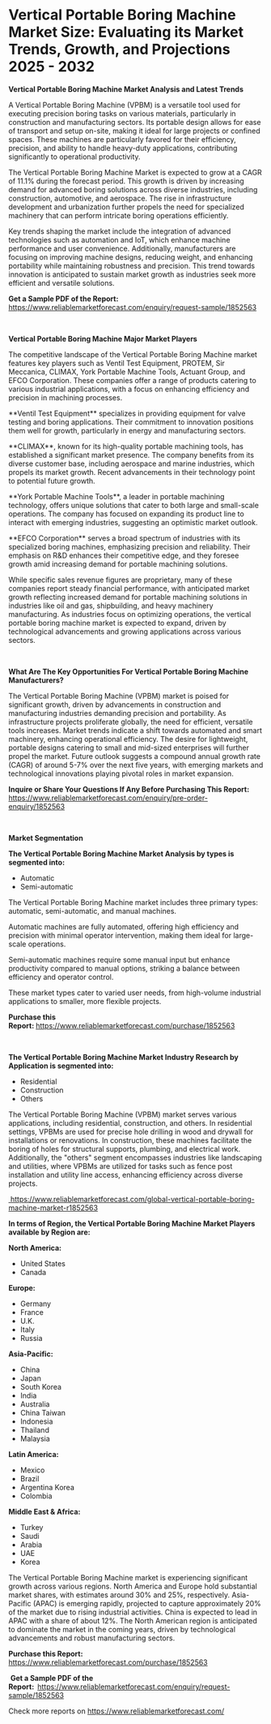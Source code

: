 <p><h1>Vertical Portable Boring Machine Market Size: Evaluating its Market Trends, Growth, and Projections 2025 - 2032</h1></p><p><strong>Vertical Portable Boring Machine Market Analysis and Latest Trends</strong></p>
<p><p>A Vertical Portable Boring Machine (VPBM) is a versatile tool used for executing precision boring tasks on various materials, particularly in construction and manufacturing sectors. Its portable design allows for ease of transport and setup on-site, making it ideal for large projects or confined spaces. These machines are particularly favored for their efficiency, precision, and ability to handle heavy-duty applications, contributing significantly to operational productivity.</p><p>The Vertical Portable Boring Machine Market is expected to grow at a CAGR of 11.1% during the forecast period. This growth is driven by increasing demand for advanced boring solutions across diverse industries, including construction, automotive, and aerospace. The rise in infrastructure development and urbanization further propels the need for specialized machinery that can perform intricate boring operations efficiently.</p><p>Key trends shaping the market include the integration of advanced technologies such as automation and IoT, which enhance machine performance and user convenience. Additionally, manufacturers are focusing on improving machine designs, reducing weight, and enhancing portability while maintaining robustness and precision. This trend towards innovation is anticipated to sustain market growth as industries seek more efficient and versatile solutions.</p></p>
<p><strong>Get a Sample PDF of the Report:&nbsp;</strong> <a href="https://www.reliablemarketforecast.com/enquiry/request-sample/1852563?utm_campaign=2449&utm_medium=2&utm_source=Github&utm_content=ia&utm_term=28022025&utm_id=vertical-portable-boring-machine">https://www.reliablemarketforecast.com/enquiry/request-sample/1852563</a></p>
<p>&nbsp;</p>
<p><strong>Vertical Portable Boring Machine Major Market Players</strong></p>
<p><p>The competitive landscape of the Vertical Portable Boring Machine market features key players such as Ventil Test Equipment, PROTEM, Sir Meccanica, CLIMAX, York Portable Machine Tools, Actuant Group, and EFCO Corporation. These companies offer a range of products catering to various industrial applications, with a focus on enhancing efficiency and precision in machining processes.</p><p>**Ventil Test Equipment** specializes in providing equipment for valve testing and boring applications. Their commitment to innovation positions them well for growth, particularly in energy and manufacturing sectors.</p><p>**CLIMAX**, known for its high-quality portable machining tools, has established a significant market presence. The company benefits from its diverse customer base, including aerospace and marine industries, which propels its market growth. Recent advancements in their technology point to potential future growth.</p><p>**York Portable Machine Tools**, a leader in portable machining technology, offers unique solutions that cater to both large and small-scale operations. The company has focused on expanding its product line to interact with emerging industries, suggesting an optimistic market outlook.</p><p>**EFCO Corporation** serves a broad spectrum of industries with its specialized boring machines, emphasizing precision and reliability. Their emphasis on R&D enhances their competitive edge, and they foresee growth amid increasing demand for portable machining solutions.</p><p>While specific sales revenue figures are proprietary, many of these companies report steady financial performance, with anticipated market growth reflecting increased demand for portable machining solutions in industries like oil and gas, shipbuilding, and heavy machinery manufacturing. As industries focus on optimizing operations, the vertical portable boring machine market is expected to expand, driven by technological advancements and growing applications across various sectors.</p></p>
<p>&nbsp;</p>
<p><strong>What Are The Key Opportunities For Vertical Portable Boring Machine Manufacturers?</strong></p>
<p><p>The Vertical Portable Boring Machine (VPBM) market is poised for significant growth, driven by advancements in construction and manufacturing industries demanding precision and portability. As infrastructure projects proliferate globally, the need for efficient, versatile tools increases. Market trends indicate a shift towards automated and smart machinery, enhancing operational efficiency. The desire for lightweight, portable designs catering to small and mid-sized enterprises will further propel the market. Future outlook suggests a compound annual growth rate (CAGR) of around 5-7% over the next five years, with emerging markets and technological innovations playing pivotal roles in market expansion.</p></p>
<p><strong>Inquire or Share Your Questions If Any Before Purchasing This Report:</strong> <a href="https://www.reliablemarketforecast.com/enquiry/pre-order-enquiry/1852563?utm_campaign=2449&utm_medium=2&utm_source=Github&utm_content=ia&utm_term=28022025&utm_id=vertical-portable-boring-machine">https://www.reliablemarketforecast.com/enquiry/pre-order-enquiry/1852563</a></p>
<p>&nbsp;</p>
<p><strong>Market Segmentation</strong></p>
<p><strong>The Vertical Portable Boring Machine Market Analysis by types is segmented into:</strong></p>
<p><ul><li>Automatic</li><li>Semi-automatic</li></ul></p>
<p><p>The Vertical Portable Boring Machine market includes three primary types: automatic, semi-automatic, and manual machines. </p><p>Automatic machines are fully automated, offering high efficiency and precision with minimal operator intervention, making them ideal for large-scale operations. </p><p>Semi-automatic machines require some manual input but enhance productivity compared to manual options, striking a balance between efficiency and operator control. </p><p>These market types cater to varied user needs, from high-volume industrial applications to smaller, more flexible projects.</p></p>
<p><strong>Purchase this Report:&nbsp;</strong><a href="https://www.reliablemarketforecast.com/purchase/1852563?utm_campaign=2449&utm_medium=2&utm_source=Github&utm_content=ia&utm_term=28022025&utm_id=vertical-portable-boring-machine">https://www.reliablemarketforecast.com/purchase/1852563</a></p>
<p>&nbsp;</p>
<p><strong>The Vertical Portable Boring Machine Market Industry Research by Application is segmented into:</strong></p>
<p><ul><li>Residential</li><li>Construction</li><li>Others</li></ul></p>
<p><p>The Vertical Portable Boring Machine (VPBM) market serves various applications, including residential, construction, and others. In residential settings, VPBMs are used for precise hole drilling in wood and drywall for installations or renovations. In construction, these machines facilitate the boring of holes for structural supports, plumbing, and electrical work. Additionally, the "others" segment encompasses industries like landscaping and utilities, where VPBMs are utilized for tasks such as fence post installation and utility line access, enhancing efficiency across diverse projects.</p></p>
<p><a href="https://www.reliablemarketforecast.com/global-vertical-portable-boring-machine-market-r1852563?utm_campaign=2449&utm_medium=2&utm_source=Github&utm_content=ia&utm_term=28022025&utm_id=vertical-portable-boring-machine">&nbsp;https://www.reliablemarketforecast.com/global-vertical-portable-boring-machine-market-r1852563</a></p>
<p><strong>In terms of Region, the Vertical Portable Boring Machine Market Players available by Region are:</strong></p>
<p>
    <p> <strong> North America: </strong>
        <ul>
            <li>United States</li>
            <li>Canada</li>
        </ul>
        </p> 
    <p> <strong> Europe: </strong>
        <ul>
            <li>Germany</li>
            <li>France</li>
            <li>U.K.</li>
            <li>Italy</li>
            <li>Russia</li>
        </ul>
        </p> 
    <p> <strong> Asia-Pacific: </strong>
        <ul>
            <li>China</li>
            <li>Japan</li>
            <li>South Korea</li>
            <li>India</li>
            <li>Australia</li>
            <li>China Taiwan</li>
            <li>Indonesia</li>
            <li>Thailand</li>
            <li>Malaysia</li>
        </ul>
        </p> 
    <p> <strong> Latin America: </strong>
        <ul>
            <li>Mexico</li>
            <li>Brazil</li>
            <li>Argentina Korea</li>
            <li>Colombia</li>
        </ul>
        </p> 
    <p> <strong> Middle East & Africa: </strong>
        <ul>
            <li>Turkey</li>
            <li>Saudi</li>
            <li>Arabia</li>
            <li>UAE</li>
            <li>Korea</li>
        </ul>
    </p>
    </p>
<p><p>The Vertical Portable Boring Machine market is experiencing significant growth across various regions. North America and Europe hold substantial market shares, with estimates around 30% and 25%, respectively. Asia-Pacific (APAC) is emerging rapidly, projected to capture approximately 20% of the market due to rising industrial activities. China is expected to lead in APAC with a share of about 12%. The North American region is anticipated to dominate the market in the coming years, driven by technological advancements and robust manufacturing sectors.</p></p>
<p><strong>Purchase this Report: </strong><a href="https://www.reliablemarketforecast.com/purchase/1852563?utm_campaign=2449&utm_medium=2&utm_source=Github&utm_content=ia&utm_term=28022025&utm_id=vertical-portable-boring-machine">https://www.reliablemarketforecast.com/purchase/1852563</a></p>
<p>&nbsp;<strong>Get a Sample PDF of the Report:&nbsp;&nbsp;</strong><a href="https://www.reliablemarketforecast.com/enquiry/request-sample/1852563?utm_campaign=2449&utm_medium=2&utm_source=Github&utm_content=ia&utm_term=28022025&utm_id=vertical-portable-boring-machine">https://www.reliablemarketforecast.com/enquiry/request-sample/1852563</a></p>
<p><strong></strong></p>
<p>Check more reports on <a href="https://www.reliablemarketforecast.com/?utm_campaign=2449&utm_medium=2&utm_source=Github&utm_content=ia&utm_term=28022025&utm_id=vertical-portable-boring-machine">https://www.reliablemarketforecast.com/</a></p>